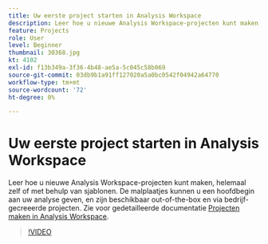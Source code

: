 ```yaml
---
title: Uw eerste project starten in Analysis Workspace
description: Leer hoe u nieuwe Analysis Workspace-projecten kunt maken, helemaal zelf of met behulp van sjablonen.
feature: Projects
role: User
level: Beginner
thumbnail: 30368.jpg
kt: 4102
exl-id: f13b349a-3f36-4b48-ae5a-5c045c58b069
source-git-commit: 03db9b1a91ff127020a5a0bc0542f04942a64770
workflow-type: tm+mt
source-wordcount: '72'
ht-degree: 0%

---
```


# Uw eerste project starten in Analysis Workspace

Leer hoe u nieuwe Analysis Workspace-projecten kunt maken, helemaal zelf of met behulp van sjablonen. De malplaatjes kunnen u een hoofdbegin aan uw analyse geven, en zijn beschikbaar out-of-the-box en via bedrijf-gecreeerde projecten. Zie voor gedetailleerde documentatie [Projecten maken in Analysis Workspace](https://experienceleague.adobe.com/en/docs/analytics/analyze/analysis-workspace/build-workspace-project/create-projects).

>[!VIDEO](https://video.tv.adobe.com/v/30368/?quality=12&learn=on)
